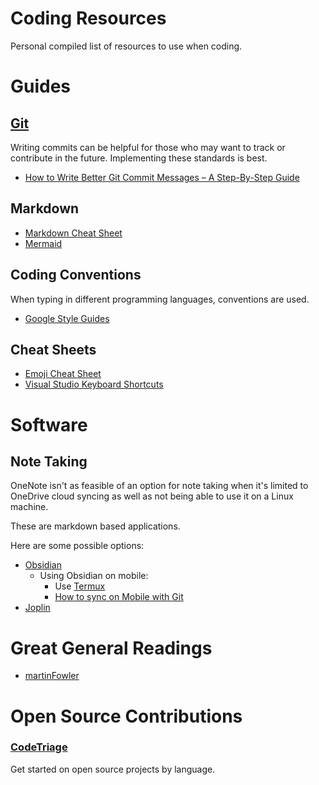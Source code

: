 <!-- @format -->

# Coding Resources

Personal compiled list of resources to use when coding.

# Guides

## [Git](https://git-scm.com/)

Writing commits can be helpful for those who may want to track or contribute in the future. Implementing these standards is best.

-   [How to Write Better Git Commit Messages – A Step-By-Step Guide](https://www.freecodecamp.org/news/how-to-write-better-git-commit-messages/)

## Markdown

-   [Markdown Cheat Sheet](https://www.markdownguide.org/cheat-sheet/)
-   [Mermaid](https://github.com/mermaid-js/mermaid)

## Coding Conventions

When typing in different programming languages, conventions are used.

-   [Google Style Guides](https://google.github.io/styleguide)

## Cheat Sheets

-   [Emoji Cheat Sheet](https://github.com/ikatyang/emoji-cheat-sheet)
-   [Visual Studio Keyboard Shortcuts](https://code.visualstudio.com/shortcuts/keyboard-shortcuts-windows.pdf)

# Software

## Note Taking

OneNote isn't as feasible of an option for note taking when it's limited to OneDrive cloud syncing as well as not being able to use it on a Linux machine.

These are markdown based applications.

Here are some possible options:

-   [Obsidian](https://obsidian.md/)
    -   Using Obsidian on mobile:
        -   Use [Termux](https://github.com/termux/termux-app)
        -   [How to sync on Mobile with Git](https://www.greghilston.com/post/how-i-use-obsidian-mobile-with-git-on-android/)
-   [Joplin](https://joplinapp.org/)

# Great General Readings

-   [martinFowler](https://martinfowler.com/)

# Open Source Contributions

### [CodeTriage](https://www.codetriage.com/)

Get started on open source projects by language.
